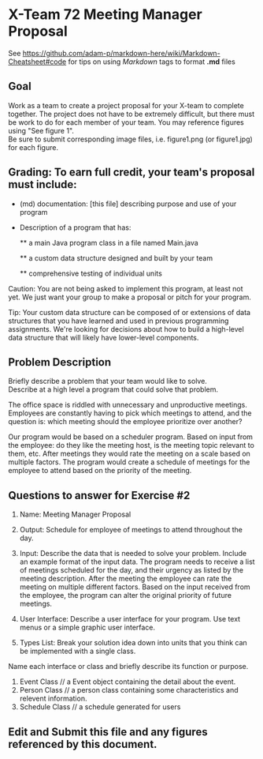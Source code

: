 # X-Team 72 Meeting Manager Proposal

See https://github.com/adam-p/markdown-here/wiki/Markdown-Cheatsheet#code for tips on using *Markdown* tags to format __.md__ files

## Goal

Work as a team to create a project proposal for your X-team to complete together.
The project does not have to be extremely difficult,
but there must be work to do for each member of your team.
You may reference figures using "See figure 1".  
Be sure to submit corresponding image files, i.e. figure1.png (or figure1.jpg) for each figure.

## Grading: To earn full credit, your team's proposal must include:

* (md) documentation: [this file] describing purpose and use of your program

* Description of a program that has:

  ** a main Java program class in a file named Main.java
  
  ** a custom data structure designed and built by your team
  
  ** comprehensive testing of individual units
  
 Caution: You are not being asked to implement this program, at least not yet. 
 We just want your group to make a proposal or pitch for your program.
 
 Tip: Your custom data structure can be composed of or extensions of data structures that you have learned and used in previous programming assignments.  We're looking for decisions about how to build a high-level data structure that will likely have lower-level components.

## Problem Description

Briefly describe a problem that your team would like to solve.  
Describe at a high level a program that could solve that problem.

The office space is riddled with unnecessary and unproductive meetings. Employees are constantly having to pick which meetings to attend, and the question is: which meeting should the employee prioritize over another?

Our program would be based on a scheduler program. Based on input from the employee: do they like the meeting host, is the meeting topic relevant to them, etc. After meetings they would rate the  meeting on a scale based on multiple factors. The program would create a schedule of meetings for the employee to attend based on the priority of the meeting.

## Questions to answer for Exercise #2

1. Name: Meeting Manager Proposal



2. Output: Schedule for employee of meetings to attend throughout the day.



3. Input: Describe the data that is needed to solve your problem. Include an example format of the input data.
The program needs to receive a list of meetings scheduled for the day, and their urgency as listed by the meeting description. After the meeting the employee can rate the meeting on multiple different factors. Based on the input received from the employee, the program can alter the original priority of future meetings.



4. User Interface: Describe a user interface for your program.  Use text menus or a simple graphic user interface.



5. Types List: Break your solution idea down into units that you think can be implemented with a single class.



Name each interface or class and briefly describe its function or purpose.
1. Event Class // a Event object containing the detail about the event.
2. Person Class // a person class containing some characteristics and relevent information.
3. Schedule Class // a schedule generated for users


## Edit and Submit this file and any figures referenced by this document.

